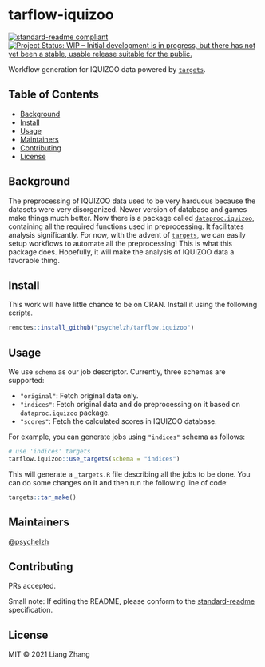 # tarflow-iquizoo

[![standard-readme compliant](https://img.shields.io/badge/standard--readme-OK-green.svg?style=flat-square)](https://github.com/RichardLitt/standard-readme) [![Project Status: WIP – Initial development is in progress, but there has not yet been a stable, usable release suitable for the public.](https://www.repostatus.org/badges/latest/wip.svg)](https://www.repostatus.org/#wip)

Workflow generation for IQUIZOO data powered by [`targets`](https://github.com/wlandau/targets).

## Table of Contents

- [Background](#background)
- [Install](#install)
- [Usage](#usage)
- [Maintainers](#maintainers)
- [Contributing](#contributing)
- [License](#license)

## Background

The preprocessing of IQUIZOO data used to be very harduous because the datasets were very disorganized. Newer version of database and games make things much better. Now there is a package called [`dataproc.iquizoo`](https://github.com/psychelzh/dataproc.iquizoo), containing all the required functions used in preprocessing. It facilitates analysis significantly. For now, with the advent of [`targets`](https://github.com/wlandau/targets), we can easily setup workflows to automate all the preprocessing! This is what this package does. Hopefully, it will make the analysis of IQUIZOO data a favorable thing.

## Install

This work will have little chance to be on CRAN. Install it using the following scripts.

```r
remotes::install_github("psychelzh/tarflow.iquizoo")
```

## Usage

We use `schema` as our job descriptor. Currently, three schemas are supported:

- `"original"`: Fetch original data only.
- `"indices"`: Fetch original data and do preprocessing on it based on `dataproc.iquizoo` package.
- `"scores"`: Fetch the calculated scores in IQUIZOO database.

For example, you can generate jobs using `"indices"` schema as follows:

```r
# use 'indices' targets
tarflow.iquizoo::use_targets(schema = "indices")
```

This will generate a `_targets.R` file describing all the jobs to be done. You can do some changes on it and then run the following line of code:

```r
targets::tar_make()
```

## Maintainers

[@psychelzh](https://github.com/psychelzh)

## Contributing

PRs accepted.

Small note: If editing the README, please conform to the [standard-readme](https://github.com/RichardLitt/standard-readme) specification.

## License

MIT © 2021 Liang Zhang
